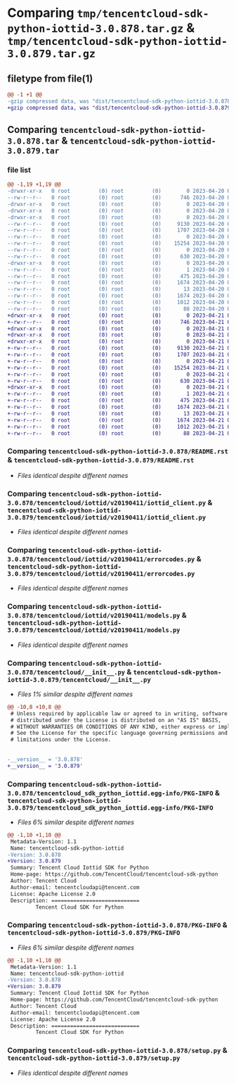# Comparing `tmp/tencentcloud-sdk-python-iottid-3.0.878.tar.gz` & `tmp/tencentcloud-sdk-python-iottid-3.0.879.tar.gz`

## filetype from file(1)

```diff
@@ -1 +1 @@
-gzip compressed data, was "dist/tencentcloud-sdk-python-iottid-3.0.878.tar", last modified: Thu Apr 20 00:35:10 2023, max compression
+gzip compressed data, was "dist/tencentcloud-sdk-python-iottid-3.0.879.tar", last modified: Fri Apr 21 00:47:46 2023, max compression
```

## Comparing `tencentcloud-sdk-python-iottid-3.0.878.tar` & `tencentcloud-sdk-python-iottid-3.0.879.tar`

### file list

```diff
@@ -1,19 +1,19 @@
-drwxr-xr-x   0 root         (0) root         (0)        0 2023-04-20 00:35:10.000000 tencentcloud-sdk-python-iottid-3.0.878/
--rw-r--r--   0 root         (0) root         (0)      746 2023-04-20 00:35:10.000000 tencentcloud-sdk-python-iottid-3.0.878/README.rst
-drwxr-xr-x   0 root         (0) root         (0)        0 2023-04-20 00:35:10.000000 tencentcloud-sdk-python-iottid-3.0.878/tencentcloud/
-drwxr-xr-x   0 root         (0) root         (0)        0 2023-04-20 00:35:10.000000 tencentcloud-sdk-python-iottid-3.0.878/tencentcloud/iottid/
-drwxr-xr-x   0 root         (0) root         (0)        0 2023-04-20 00:35:10.000000 tencentcloud-sdk-python-iottid-3.0.878/tencentcloud/iottid/v20190411/
--rw-r--r--   0 root         (0) root         (0)     9130 2023-04-20 00:35:10.000000 tencentcloud-sdk-python-iottid-3.0.878/tencentcloud/iottid/v20190411/iottid_client.py
--rw-r--r--   0 root         (0) root         (0)     1707 2023-04-20 00:35:10.000000 tencentcloud-sdk-python-iottid-3.0.878/tencentcloud/iottid/v20190411/errorcodes.py
--rw-r--r--   0 root         (0) root         (0)        0 2023-04-20 00:35:10.000000 tencentcloud-sdk-python-iottid-3.0.878/tencentcloud/iottid/v20190411/__init__.py
--rw-r--r--   0 root         (0) root         (0)    15254 2023-04-20 00:35:10.000000 tencentcloud-sdk-python-iottid-3.0.878/tencentcloud/iottid/v20190411/models.py
--rw-r--r--   0 root         (0) root         (0)        0 2023-04-20 00:35:10.000000 tencentcloud-sdk-python-iottid-3.0.878/tencentcloud/iottid/__init__.py
--rw-r--r--   0 root         (0) root         (0)      630 2023-04-20 00:35:10.000000 tencentcloud-sdk-python-iottid-3.0.878/tencentcloud/__init__.py
-drwxr-xr-x   0 root         (0) root         (0)        0 2023-04-20 00:35:10.000000 tencentcloud-sdk-python-iottid-3.0.878/tencentcloud_sdk_python_iottid.egg-info/
--rw-r--r--   0 root         (0) root         (0)        1 2023-04-20 00:35:10.000000 tencentcloud-sdk-python-iottid-3.0.878/tencentcloud_sdk_python_iottid.egg-info/dependency_links.txt
--rw-r--r--   0 root         (0) root         (0)      475 2023-04-20 00:35:10.000000 tencentcloud-sdk-python-iottid-3.0.878/tencentcloud_sdk_python_iottid.egg-info/SOURCES.txt
--rw-r--r--   0 root         (0) root         (0)     1674 2023-04-20 00:35:10.000000 tencentcloud-sdk-python-iottid-3.0.878/tencentcloud_sdk_python_iottid.egg-info/PKG-INFO
--rw-r--r--   0 root         (0) root         (0)       13 2023-04-20 00:35:10.000000 tencentcloud-sdk-python-iottid-3.0.878/tencentcloud_sdk_python_iottid.egg-info/top_level.txt
--rw-r--r--   0 root         (0) root         (0)     1674 2023-04-20 00:35:10.000000 tencentcloud-sdk-python-iottid-3.0.878/PKG-INFO
--rw-r--r--   0 root         (0) root         (0)     1012 2023-04-20 00:35:10.000000 tencentcloud-sdk-python-iottid-3.0.878/setup.py
--rw-r--r--   0 root         (0) root         (0)       88 2023-04-20 00:35:10.000000 tencentcloud-sdk-python-iottid-3.0.878/setup.cfg
+drwxr-xr-x   0 root         (0) root         (0)        0 2023-04-21 00:47:46.000000 tencentcloud-sdk-python-iottid-3.0.879/
+-rw-r--r--   0 root         (0) root         (0)      746 2023-04-21 00:47:46.000000 tencentcloud-sdk-python-iottid-3.0.879/README.rst
+drwxr-xr-x   0 root         (0) root         (0)        0 2023-04-21 00:47:46.000000 tencentcloud-sdk-python-iottid-3.0.879/tencentcloud/
+drwxr-xr-x   0 root         (0) root         (0)        0 2023-04-21 00:47:46.000000 tencentcloud-sdk-python-iottid-3.0.879/tencentcloud/iottid/
+drwxr-xr-x   0 root         (0) root         (0)        0 2023-04-21 00:47:46.000000 tencentcloud-sdk-python-iottid-3.0.879/tencentcloud/iottid/v20190411/
+-rw-r--r--   0 root         (0) root         (0)     9130 2023-04-21 00:47:46.000000 tencentcloud-sdk-python-iottid-3.0.879/tencentcloud/iottid/v20190411/iottid_client.py
+-rw-r--r--   0 root         (0) root         (0)     1707 2023-04-21 00:47:46.000000 tencentcloud-sdk-python-iottid-3.0.879/tencentcloud/iottid/v20190411/errorcodes.py
+-rw-r--r--   0 root         (0) root         (0)        0 2023-04-21 00:47:46.000000 tencentcloud-sdk-python-iottid-3.0.879/tencentcloud/iottid/v20190411/__init__.py
+-rw-r--r--   0 root         (0) root         (0)    15254 2023-04-21 00:47:46.000000 tencentcloud-sdk-python-iottid-3.0.879/tencentcloud/iottid/v20190411/models.py
+-rw-r--r--   0 root         (0) root         (0)        0 2023-04-21 00:47:46.000000 tencentcloud-sdk-python-iottid-3.0.879/tencentcloud/iottid/__init__.py
+-rw-r--r--   0 root         (0) root         (0)      630 2023-04-21 00:47:46.000000 tencentcloud-sdk-python-iottid-3.0.879/tencentcloud/__init__.py
+drwxr-xr-x   0 root         (0) root         (0)        0 2023-04-21 00:47:46.000000 tencentcloud-sdk-python-iottid-3.0.879/tencentcloud_sdk_python_iottid.egg-info/
+-rw-r--r--   0 root         (0) root         (0)        1 2023-04-21 00:47:46.000000 tencentcloud-sdk-python-iottid-3.0.879/tencentcloud_sdk_python_iottid.egg-info/dependency_links.txt
+-rw-r--r--   0 root         (0) root         (0)      475 2023-04-21 00:47:46.000000 tencentcloud-sdk-python-iottid-3.0.879/tencentcloud_sdk_python_iottid.egg-info/SOURCES.txt
+-rw-r--r--   0 root         (0) root         (0)     1674 2023-04-21 00:47:46.000000 tencentcloud-sdk-python-iottid-3.0.879/tencentcloud_sdk_python_iottid.egg-info/PKG-INFO
+-rw-r--r--   0 root         (0) root         (0)       13 2023-04-21 00:47:46.000000 tencentcloud-sdk-python-iottid-3.0.879/tencentcloud_sdk_python_iottid.egg-info/top_level.txt
+-rw-r--r--   0 root         (0) root         (0)     1674 2023-04-21 00:47:46.000000 tencentcloud-sdk-python-iottid-3.0.879/PKG-INFO
+-rw-r--r--   0 root         (0) root         (0)     1012 2023-04-21 00:47:46.000000 tencentcloud-sdk-python-iottid-3.0.879/setup.py
+-rw-r--r--   0 root         (0) root         (0)       88 2023-04-21 00:47:46.000000 tencentcloud-sdk-python-iottid-3.0.879/setup.cfg
```

### Comparing `tencentcloud-sdk-python-iottid-3.0.878/README.rst` & `tencentcloud-sdk-python-iottid-3.0.879/README.rst`

 * *Files identical despite different names*

### Comparing `tencentcloud-sdk-python-iottid-3.0.878/tencentcloud/iottid/v20190411/iottid_client.py` & `tencentcloud-sdk-python-iottid-3.0.879/tencentcloud/iottid/v20190411/iottid_client.py`

 * *Files identical despite different names*

### Comparing `tencentcloud-sdk-python-iottid-3.0.878/tencentcloud/iottid/v20190411/errorcodes.py` & `tencentcloud-sdk-python-iottid-3.0.879/tencentcloud/iottid/v20190411/errorcodes.py`

 * *Files identical despite different names*

### Comparing `tencentcloud-sdk-python-iottid-3.0.878/tencentcloud/iottid/v20190411/models.py` & `tencentcloud-sdk-python-iottid-3.0.879/tencentcloud/iottid/v20190411/models.py`

 * *Files identical despite different names*

### Comparing `tencentcloud-sdk-python-iottid-3.0.878/tencentcloud/__init__.py` & `tencentcloud-sdk-python-iottid-3.0.879/tencentcloud/__init__.py`

 * *Files 1% similar despite different names*

```diff
@@ -10,8 +10,8 @@
 # Unless required by applicable law or agreed to in writing, software
 # distributed under the License is distributed on an "AS IS" BASIS,
 # WITHOUT WARRANTIES OR CONDITIONS OF ANY KIND, either express or implied.
 # See the License for the specific language governing permissions and
 # limitations under the License.
 
 
-__version__ = '3.0.878'
+__version__ = '3.0.879'
```

### Comparing `tencentcloud-sdk-python-iottid-3.0.878/tencentcloud_sdk_python_iottid.egg-info/PKG-INFO` & `tencentcloud-sdk-python-iottid-3.0.879/tencentcloud_sdk_python_iottid.egg-info/PKG-INFO`

 * *Files 6% similar despite different names*

```diff
@@ -1,10 +1,10 @@
 Metadata-Version: 1.1
 Name: tencentcloud-sdk-python-iottid
-Version: 3.0.878
+Version: 3.0.879
 Summary: Tencent Cloud Iottid SDK for Python
 Home-page: https://github.com/TencentCloud/tencentcloud-sdk-python
 Author: Tencent Cloud
 Author-email: tencentcloudapi@tencent.com
 License: Apache License 2.0
 Description: ============================
         Tencent Cloud SDK for Python
```

### Comparing `tencentcloud-sdk-python-iottid-3.0.878/PKG-INFO` & `tencentcloud-sdk-python-iottid-3.0.879/PKG-INFO`

 * *Files 6% similar despite different names*

```diff
@@ -1,10 +1,10 @@
 Metadata-Version: 1.1
 Name: tencentcloud-sdk-python-iottid
-Version: 3.0.878
+Version: 3.0.879
 Summary: Tencent Cloud Iottid SDK for Python
 Home-page: https://github.com/TencentCloud/tencentcloud-sdk-python
 Author: Tencent Cloud
 Author-email: tencentcloudapi@tencent.com
 License: Apache License 2.0
 Description: ============================
         Tencent Cloud SDK for Python
```

### Comparing `tencentcloud-sdk-python-iottid-3.0.878/setup.py` & `tencentcloud-sdk-python-iottid-3.0.879/setup.py`

 * *Files identical despite different names*

